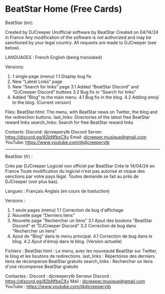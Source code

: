 # BeatStar Home (Free Cards)

BeatStar (en):

Created by DJCreeper
Unofficial software by BeatStar
Created on 04/14/24 in France
Any modification of the software is not authorized and may be sanctioned by your legal country. All requests are made to DJCreeper (see below).

LANGUAGES :
French
English (being translated)

Versions:
1. 1 single page (menu)
1.1 Display bug fix
2. New “Latest Links” page
3. New “Search for links” page
3.1 Added “BeatStar Discord” and “DJCreeper Discord” buttons
3.2 Bug fix in “Search for links”
4. Added "Blog" to the main menu.
4.1 Bug fix in the blog.
4.2 Adding emoji to the blog. (Current version)

Files:
BeatStar.html: The menu, with BeatStar news on Twitter, the blog and the redirection buttons.
last_links: Directories of the latest free BeatStar reward links
search_links: Search for free BeatStar reward links

Contacts:
Discord: djcreeperytb
Discord Server: https://discord.gg/82bNfbsCXy
Email: djcreeper.musique@gmail.com
YouTube: https://www.youtube.com/@djcreeperytb

____________________________________________________________________________________________________________

BeatStar (fr) :

Crée par DJCreeper
Logiciel non officiel par BeatStar
Crée le 14/04/24 en France
Toute modification du logiciel n'est pas autorisé et risque des senctions par votre pays légal. Toutes demande se fait au près de DJCreeper (voir plus bas).

Langues :
Français
Anglais (en cours de traduction)

Versions :
1. 1 seule pages (menu)
1.1 Correction de bug d'affichage
2. Nouvelle page "Derniers liens"
3. Nouvelle page "Rechercher un liens"
3.1 Ajout des boutons "BeatStar Discord" et "DJCreeper Discord"
3.2 Correction de bug dans "Rechercher un liens"
4. Ajout de "Blog" dans le menu principal.
4.1 Correction de bug dans le blog.
4.2 Ajout d'émoji dans le blog. (Version actuelle)

Fichiers :
BeatStar.html : Le menu, avec les nouveauté BeatStar sur Twitter, le blog et les boutons de redirections.
last_links : Répertoires des derniers liens de récompense BeatStar gratuits
search_links : Rechercher un liens d'une récompense BeatStar gratuits

Contactes :
Discord : djcreeperytb
Serveur Discord : https://discord.gg/82bNfbsCXy
Mail : djcreeper.musique@gmail.com
YouTube : https://www.youtube.com/@djcreeperytb
